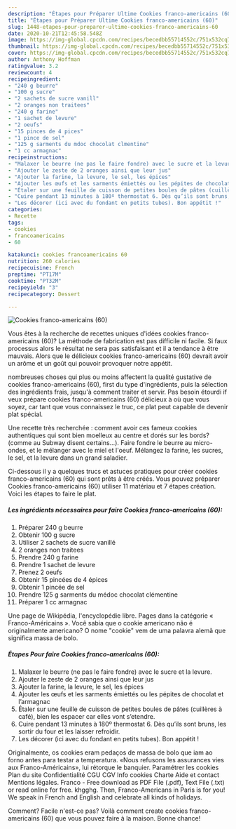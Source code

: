 ```yaml
---
description: "Étapes pour Préparer Ultime Cookies franco-americains (60)"
title: "Étapes pour Préparer Ultime Cookies franco-americains (60)"
slug: 1448-etapes-pour-preparer-ultime-cookies-franco-americains-60
date: 2020-10-21T12:45:58.548Z
image: https://img-global.cpcdn.com/recipes/becedbb55714552c/751x532cq70/cookies-franco-americains-60-photo-principale-de-la-recette.jpg
thumbnail: https://img-global.cpcdn.com/recipes/becedbb55714552c/751x532cq70/cookies-franco-americains-60-photo-principale-de-la-recette.jpg
cover: https://img-global.cpcdn.com/recipes/becedbb55714552c/751x532cq70/cookies-franco-americains-60-photo-principale-de-la-recette.jpg
author: Anthony Hoffman
ratingvalue: 3.2
reviewcount: 4
recipeingredient:
- "240 g beurre"
- "100 g sucre"
- "2 sachets de sucre vanill"
- "2 oranges non traitees"
- "240 g farine"
- "1 sachet de levure"
- "2 oeufs"
- "15 pinces de 4 pices"
- "1 pince de sel"
- "125 g sarments du mdoc chocolat clmentine"
- "1 cc armagnac"
recipeinstructions:
- "Malaxer le beurre (ne pas le faire fondre) avec le sucre et la levure."
- "Ajouter le zeste de 2 oranges ainsi que leur jus"
- "Ajouter la farine, la levure, le sel, les épices"
- "Ajouter les œufs et les sarments émiettés ou les pépites de chocolat et l’armagnac"
- "Étaler sur une feuille de cuisson de petites boules de pâtes (cuillères à café), bien les espacer car elles vont s’etendre."
- "Cuire pendant 13 minutes à 180º thermostat 6. Dès qu’ils sont bruns, les sortir du four et les laisser refroidir."
- "Les décorer (ici avec du fondant en petits tubes). Bon appétit !"
categories:
- Recette
tags:
- cookies
- francoamericains
- 60

katakunci: cookies francoamericains 60 
nutrition: 260 calories
recipecuisine: French
preptime: "PT17M"
cooktime: "PT32M"
recipeyield: "3"
recipecategory: Dessert

---
```



![Cookies franco-americains (60)](https://img-global.cpcdn.com/recipes/becedbb55714552c/751x532cq70/cookies-franco-americains-60-photo-principale-de-la-recette.jpg)

Vous êtes à la recherche de recettes uniques d'idées cookies franco-americains (60)? La méthode de fabrication est pas difficile ni facile. Si faux processus alors le résultat ne sera pas satisfaisant et il a tendance à être mauvais. Alors que le délicieux cookies franco-americains (60) devrait avoir un arôme et un goût qui pouvoir provoquer notre appétit.

nombreuses choses qui plus ou moins affectent la qualité gustative de cookies franco-americains (60), first du type d'ingrédients, puis la sélection des ingrédients frais, jusqu'à comment traiter et servir. Pas besoin étourdi if veux prépare cookies franco-americains (60) délicieux à où que vous soyez, car tant que vous connaissez le truc, ce plat peut capable de devenir plat spécial.

Une recette très recherchée : comment avoir ces fameux cookies authentiques qui sont bien moelleux au centre et dorés sur les bords? (comme au Subway disent certains…). Faire fondre le beurre au micro-ondes, et le mélanger avec le miel et l&#39;oeuf. Mélangez la farine, les sucres, le sel, et la levure dans un grand saladier.


Ci-dessous il y a quelques trucs et astuces pratiques pour créer cookies franco-americains (60) qui sont prêts à être créés. Vous pouvez préparer Cookies franco-americains (60) utiliser 11 matériau et 7 étapes création. Voici les étapes to faire le plat.

<!--inarticleads1-->

##### Les ingrédients nécessaires pour faire Cookies franco-americains (60):

1. Préparer 240 g beurre
1. Obtenir 100 g sucre
1. Utiliser 2 sachets de sucre vanillé
1.  2 oranges non traitees
1. Prendre 240 g farine
1. Prendre 1 sachet de levure
1. Prenez 2 oeufs
1. Obtenir 15 pincées de 4 épices
1. Obtenir 1 pincée de sel
1. Prendre 125 g sarments du médoc chocolat clémentine
1. Préparer 1 cc armagnac


Une page de Wikipédia, l&#39;encyclopédie libre. Pages dans la catégorie « Franco-Américains ». Você sabia que o cookie americano não é originalmente americano? O nome &#34;cookie&#34; vem de uma palavra alemã que significa massa de bolo. 

<!--inarticleads2-->

##### Étapes Pour faire Cookies franco-americains (60):

1. Malaxer le beurre (ne pas le faire fondre) avec le sucre et la levure.
1. Ajouter le zeste de 2 oranges ainsi que leur jus
1. Ajouter la farine, la levure, le sel, les épices
1. Ajouter les œufs et les sarments émiettés ou les pépites de chocolat et l’armagnac
1. Étaler sur une feuille de cuisson de petites boules de pâtes (cuillères à café), bien les espacer car elles vont s’etendre.
1. Cuire pendant 13 minutes à 180º thermostat 6. Dès qu’ils sont bruns, les sortir du four et les laisser refroidir.
1. Les décorer (ici avec du fondant en petits tubes). Bon appétit !


Originalmente, os cookies eram pedaços de massa de bolo que iam ao forno antes para testar a temperatura. «Nous refusons les assurances vies aux Franco-Américains», lui rétorque le banquier. Paramétrer les cookies Plan du site Confidentialité CGU CGV Info cookies Charte Aide et contact Mentions légales. Franco - Free download as PDF File (.pdf), Text File (.txt) or read online for free. khgghg. Then, Franco-Americans in Paris is for you! We speak in French and English and celebrate all kinds of holidays. 


Comment? Facile n'est-ce pas? Voilà comment create cookies franco-americains (60) que vous pouvez faire à la maison. Bonne chance!
